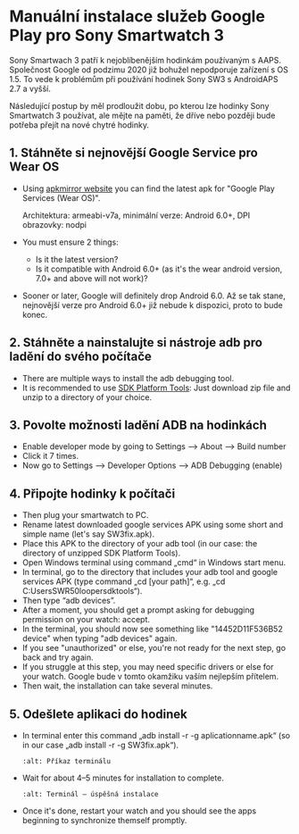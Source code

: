 # Manuální instalace služeb Google Play pro Sony Smartwatch 3

Sony Smartwach 3 patří k nejoblíbenějším hodinkám používaným s AAPS. Společnost Google od podzimu 2020 již bohužel nepodporuje zařízení s OS 1.5. To vede k problémům při používání hodinek Sony SW3 s AndroidAPS 2.7 a vyšší.

Následující postup by měl prodloužit dobu, po kterou lze hodinky Sony Smartwatch 3 používat, ale mějte na paměti, že dříve nebo později bude potřeba přejít na nové chytré hodinky.

## 1. Stáhněte si nejnovější Google Service pro Wear OS

- Using [apkmirror website](https://www.apkmirror.com/apk/google-inc/google-play-services-android-wear/) you can find the latest apk for "Google Play Services (Wear OS)".

  Architektura: armeabi-v7a, minimální verze: Android 6.0+, DPI obrazovky: nodpi

- You must ensure 2 things:

  - Is it the latest version?
  - Is it compatible with Android 6.0+ (as it's the wear android version, 7.0+ and above will not work)?

- Sooner or later, Google will definitely drop Android 6.0. Až se tak stane, nejnovější verze pro Android 6.0+ již nebude k dispozici, proto to bude konec.

## 2. Stáhněte a nainstalujte si nástroje adb pro ladění do svého počítače

- There are multiple ways to install the adb debugging tool.
- It is recommended to use [SDK Platform Tools](https://developer.android.com/studio/releases/platform-tools): Just download zip file and unzip to a directory of your choice.

## 3. Povolte možnosti ladění ADB na hodinkách

- Enable developer mode by going to Settings --> About --> Build number
- Click it 7 times.
- Now go to Settings --> Developer Options --> ADB Debugging (enable)

## 4. Připojte hodinky k počítači

- Then plug your smartwatch to PC.
- Rename latest downloaded google services APK using some short and simple name (let's say SW3fix.apk).
- Place this APK to the directory of your adb tool (in our case: the directory of unzipped SDK Platform Tools).
- Open Windows terminal using command „cmd“ in Windows start menu.
- In terminal, go to the directory that includes your adb tool and google services APK (type command „cd \[your path\]“, e.g. „cd C:UsersSWR50loopersdktools“).
- Then type “adb devices”.
- After a moment, you should get a prompt asking for debugging permission on your watch: accept.
- In the terminal, you should now see something like "14452D11F536B52 device" when typing "adb devices" again.
- If you see "unauthorized" or else, you're not ready for the next step, go back and try again.
- If you struggle at this step, you may need specific drivers or else for your watch. Google bude v tomto okamžiku vaším nejlepším přítelem.
- Then wait, the installation can take several minutes.

## 5. Odešlete aplikaci do hodinek

- In terminal enter this command „adb install -r -g aplicationname.apk“ (so in our case „adb install -r -g SW3fix.apk“).

  ```{image} ../images/SonySW3_Terminal1.png
  :alt: Příkaz terminálu
  ```

- Wait for about 4–5 minutes for installation to complete.

  ```{image} ../images/SonySW3_Terminal2.png
  :alt: Terminál – úspěšná instalace
  ```

- Once it's done, restart your watch and you should see the apps beginning to synchronize themself promptly.
